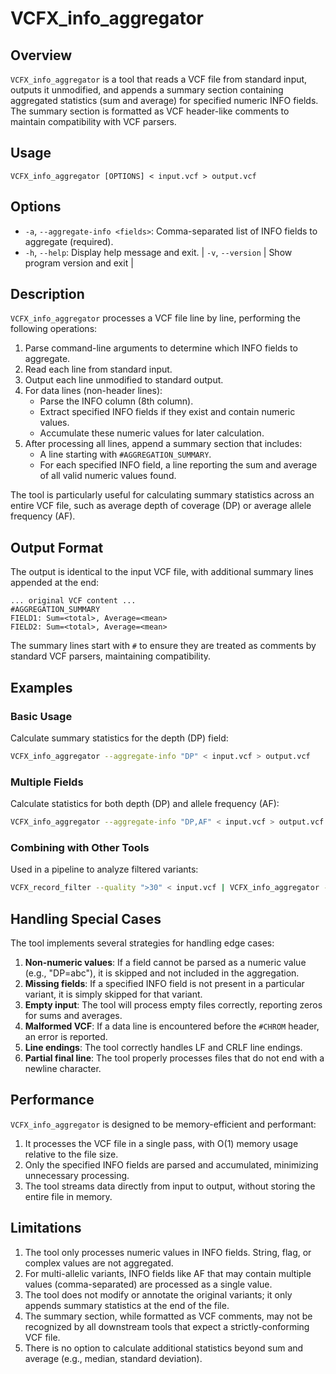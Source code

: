 # VCFX_info_aggregator

## Overview

`VCFX_info_aggregator` is a tool that reads a VCF file from standard input, outputs it unmodified, and appends a summary section containing aggregated statistics (sum and average) for specified numeric INFO fields. The summary section is formatted as VCF header-like comments to maintain compatibility with VCF parsers.

## Usage

```
VCFX_info_aggregator [OPTIONS] < input.vcf > output.vcf
```

## Options

- `-a`, `--aggregate-info <fields>`: Comma-separated list of INFO fields to aggregate (required).
- `-h`, `--help`: Display help message and exit.
| `-v`, `--version` | Show program version and exit |

## Description

`VCFX_info_aggregator` processes a VCF file line by line, performing the following operations:

1. Parse command-line arguments to determine which INFO fields to aggregate.
2. Read each line from standard input.
3. Output each line unmodified to standard output.
4. For data lines (non-header lines):
   - Parse the INFO column (8th column).
   - Extract specified INFO fields if they exist and contain numeric values.
   - Accumulate these numeric values for later calculation.
5. After processing all lines, append a summary section that includes:
   - A line starting with `#AGGREGATION_SUMMARY`.
   - For each specified INFO field, a line reporting the sum and average of all valid numeric values found.

The tool is particularly useful for calculating summary statistics across an entire VCF file, such as average depth of coverage (DP) or average allele frequency (AF).

## Output Format

The output is identical to the input VCF file, with additional summary lines appended at the end:

```
... original VCF content ...
#AGGREGATION_SUMMARY
FIELD1: Sum=<total>, Average=<mean>
FIELD2: Sum=<total>, Average=<mean>
```

The summary lines start with `#` to ensure they are treated as comments by standard VCF parsers, maintaining compatibility.

## Examples

### Basic Usage

Calculate summary statistics for the depth (DP) field:

```bash
VCFX_info_aggregator --aggregate-info "DP" < input.vcf > output.vcf
```

### Multiple Fields

Calculate statistics for both depth (DP) and allele frequency (AF):

```bash
VCFX_info_aggregator --aggregate-info "DP,AF" < input.vcf > output.vcf
```

### Combining with Other Tools

Used in a pipeline to analyze filtered variants:

```bash
VCFX_record_filter --quality ">30" < input.vcf | VCFX_info_aggregator --aggregate-info "DP,AF,MQ" > filtered_with_stats.vcf
```

## Handling Special Cases

The tool implements several strategies for handling edge cases:

1. **Non-numeric values**: If a field cannot be parsed as a numeric value (e.g., "DP=abc"), it is skipped and not included in the aggregation.
2. **Missing fields**: If a specified INFO field is not present in a particular variant, it is simply skipped for that variant.
3. **Empty input**: The tool will process empty files correctly, reporting zeros for sums and averages.
4. **Malformed VCF**: If a data line is encountered before the `#CHROM` header, an error is reported.
5. **Line endings**: The tool correctly handles LF and CRLF line endings.
6. **Partial final line**: The tool properly processes files that do not end with a newline character.

## Performance

`VCFX_info_aggregator` is designed to be memory-efficient and performant:

1. It processes the VCF file in a single pass, with O(1) memory usage relative to the file size.
2. Only the specified INFO fields are parsed and accumulated, minimizing unnecessary processing.
3. The tool streams data directly from input to output, without storing the entire file in memory.

## Limitations

1. The tool only processes numeric values in INFO fields. String, flag, or complex values are not aggregated.
2. For multi-allelic variants, INFO fields like AF that may contain multiple values (comma-separated) are processed as a single value.
3. The tool does not modify or annotate the original variants; it only appends summary statistics at the end of the file.
4. The summary section, while formatted as VCF comments, may not be recognized by all downstream tools that expect a strictly-conforming VCF file.
5. There is no option to calculate additional statistics beyond sum and average (e.g., median, standard deviation). 